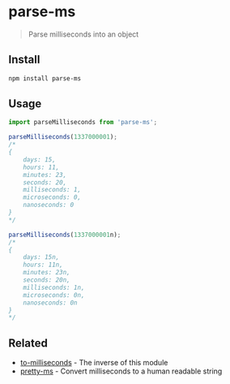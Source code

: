 # parse-ms

> Parse milliseconds into an object

## Install

```sh
npm install parse-ms
```

## Usage

```js
import parseMilliseconds from 'parse-ms';

parseMilliseconds(1337000001);
/*
{
	days: 15,
	hours: 11,
	minutes: 23,
	seconds: 20,
	milliseconds: 1,
	microseconds: 0,
	nanoseconds: 0
}
*/

parseMilliseconds(1337000001n);
/*
{
	days: 15n,
	hours: 11n,
	minutes: 23n,
	seconds: 20n,
	milliseconds: 1n,
	microseconds: 0n,
	nanoseconds: 0n
}
*/
```

## Related

- [to-milliseconds](https://github.com/sindresorhus/to-milliseconds) - The inverse of this module
- [pretty-ms](https://github.com/sindresorhus/pretty-ms) - Convert milliseconds to a human readable string
